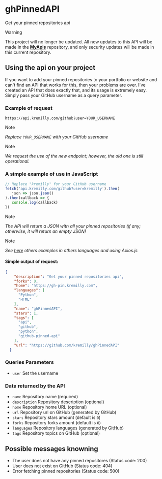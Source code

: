 # ghPinnedAPI

Get your pinned repositories api

> [!warning]
> This project will no longer be updated. All new updates to this API will be made in the [**MyApis**](https://github.com/kremilly/MyApis) repository, and only security updates will be made in this current repository.

## Using the api on your project

If you want to add your pinned repositories to your portfolio or website and can't find an API that works for this, then your problems are over. I've created an API that does exactly that, and its usage is extremely easy. Simply pass your GitHub username as a query parameter.

### Example of request

```shell
https://api.kremilly.com/github?user=YOUR_USERNAME
```

> [!note]
> *Replace `YOUR_USERNAME` with your GitHub username*

> [!note]
> *We request the use of the new endpoint; however, the old one is still operational.*

### A simple example of use in JavaScript

```javascript
// Replace "kremilly" for your GitHub username
fetch('api.kremilly.com/github?user=kremilly').then(
   json => json.json()
).then(callback => { 
   console.log(callback) 
})
```

> [!note]
> *The API will return a JSON with all your pinned repositories (if any; otherwise, it will return an empty JSON)*

> [!note]
> *See [here](https://github.com/kremilly/ghPinnedAPI/tree/main/examples) others examples in others languages and using Axios.js*

#### Simple output of request:

```json
{
    "description": "Get your pinned repositories api",
    "forks": 0,
    "home": "https://gh-pin.kremilly.com",
    "languages": [
      "Python",
      "HTML"
    ],
    "name": "ghPinnedAPI",
    "stars": 1,
    "tags": [
      "api",
      "github",
      "python",
      "github-pinned-api"
    ],
    "url": "https://github.com/kremilly/ghPinnedAPI"
  }
```

### Queries Parameters

* `user` Set the username

### Data returned by the API

* `name` Repository name (required)
* `description` Repository description (optional)
* `home` Repository home URL (optional)
* `url` Repository url on GitHub (generated by GitHub)
* `stars` Repository stars amount (default is `0`)
* `forks` Repository forks amount (default is `0`)
* `languages` Repository languages (generated by GitHub)
* `tags` Repository topics on GitHub (optional)

## Possible messages knowning

* The user does not have any pinned repositores (Status code: 200)
* User does not exist on GitHub (Status code: 404)
* Error fetching pinned repositories (Status code: 500)

